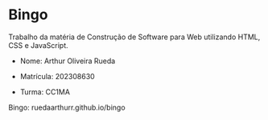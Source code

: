 # Bingo

Trabalho da matéria de Construção de Software para Web utilizando HTML, CSS e JavaScript.


- Nome: Arthur Oliveira Rueda

- Matrícula: 202308630

- Turma: CC1MA


Bingo: ruedaarthurr.github.io/bingo
